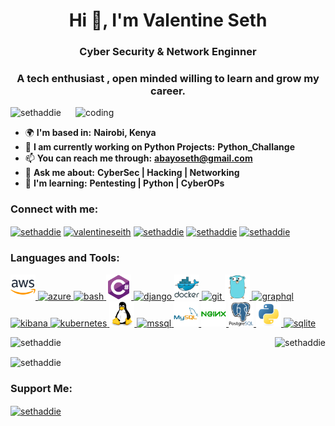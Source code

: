 <h1 align="center">Hi 👋, I'm Valentine Seth</h1>
<h3 align="center">Cyber Security & Network Enginner</h3>
<h3 align="center">A tech enthusiast , open minded willing to learn and grow my career.</h3>


<img align="right" alt="coding" width="400" src="https://coindsyz.com/wp-content/uploads/2022/03/1584023795.gif">


<p align="left"> <img src="https://komarev.com/ghpvc/?username=sethaddie&label=Profile%20views&color=0e75b6&style=flat" alt="sethaddie" /> </p>

- 🌍 **I'm based in:**  **Nairobi, Kenya**
- 🔭 **I am currently working on Python Projects:**  **Python_Challange**
- 📫 **You can reach me through:**  **abayoseth@gmail.com**
- 💬 **Ask me about:**  **CyberSec | Hacking | Networking**
- 🧠 **I'm learning:**  **Pentesting | Python | CyberOPs**


<h3 align="left">Connect with me:</h3>
<p align="left">
<a href="https://twitter.com/seth_addie" target="blank"><img align="center" src="https://raw.githubusercontent.com/rahuldkjain/github-profile-readme-generator/master/src/images/icons/Social/twitter.svg" alt="sethaddie" height="30" width="40" /></a>
<a href="https://www.linkedin.com/in/valentine-seith-897a9b18a/" target="blank"><img align="center" src="https://raw.githubusercontent.com/rahuldkjain/github-profile-readme-generator/master/src/images/icons/Social/linked-in-alt.svg" alt="valentineseith" height="30" width="40" /></a>
<a href="https://www.facebook.com/riley.wayne.50" target="blank"><img align="center" src="https://raw.githubusercontent.com/rahuldkjain/github-profile-readme-generator/master/src/images/icons/Social/facebook.svg" alt="sethaddie" height="30" width="40" /></a>
<a href="https://leetcode.com/Valentine_Seth/" target="blank"><img align="center" src="https://raw.githubusercontent.com/rahuldkjain/github-profile-readme-generator/master/src/images/icons/Social/leet-code.svg" alt="sethaddie" height="30" width="40" /></a>
 <a href="https://www.instagram.com/seth_addie/" target="blank"><img align="center" src="https://raw.githubusercontent.com/rahuldkjain/github-profile-readme-generator/master/src/images/icons/Social/instagram.svg" alt="sethaddie" height="30" width="40" /></a>
</p>

<h3 align="left">Languages and Tools:</h3>
<p align="left"> <a href="https://aws.amazon.com" target="_blank" rel="noreferrer"> <img src="https://raw.githubusercontent.com/devicons/devicon/master/icons/amazonwebservices/amazonwebservices-original-wordmark.svg" alt="aws" width="40" height="40"/> </a> <a href="https://azure.microsoft.com/en-in/" target="_blank" rel="noreferrer"> <img src="https://www.vectorlogo.zone/logos/microsoft_azure/microsoft_azure-icon.svg" alt="azure" width="40" height="40"/> </a> <a href="https://www.gnu.org/software/bash/" target="_blank" rel="noreferrer"> <img src="https://www.vectorlogo.zone/logos/gnu_bash/gnu_bash-icon.svg" alt="bash" width="40" height="40"/> </a> <a href="https://www.w3schools.com/cs/" target="_blank" rel="noreferrer"> <img src="https://raw.githubusercontent.com/devicons/devicon/master/icons/csharp/csharp-original.svg" alt="csharp" width="40" height="40"/> </a> <a href="https://www.djangoproject.com/" target="_blank" rel="noreferrer"> <img src="https://cdn.worldvectorlogo.com/logos/django.svg" alt="django" width="40" height="40"/> </a> <a href="https://www.docker.com/" target="_blank" rel="noreferrer"> <img src="https://raw.githubusercontent.com/devicons/devicon/master/icons/docker/docker-original-wordmark.svg" alt="docker" width="40" height="40"/> </a> <a href="https://git-scm.com/" target="_blank" rel="noreferrer"> <img src="https://www.vectorlogo.zone/logos/git-scm/git-scm-icon.svg" alt="git" width="40" height="40"/> </a> <a href="https://golang.org" target="_blank" rel="noreferrer"> <img src="https://raw.githubusercontent.com/devicons/devicon/master/icons/go/go-original.svg" alt="go" width="40" height="40"/> </a> <a href="https://graphql.org" target="_blank" rel="noreferrer"> <img src="https://www.vectorlogo.zone/logos/graphql/graphql-icon.svg" alt="graphql" width="40" height="40"/> </a> <a href="https://www.elastic.co/kibana" target="_blank" rel="noreferrer"> <img src="https://www.vectorlogo.zone/logos/elasticco_kibana/elasticco_kibana-icon.svg" alt="kibana" width="40" height="40"/> </a> <a href="https://kubernetes.io" target="_blank" rel="noreferrer"> <img src="https://www.vectorlogo.zone/logos/kubernetes/kubernetes-icon.svg" alt="kubernetes" width="40" height="40"/> </a> <a href="https://www.linux.org/" target="_blank" rel="noreferrer"> <img src="https://raw.githubusercontent.com/devicons/devicon/master/icons/linux/linux-original.svg" alt="linux" width="40" height="40"/> </a> <a href="https://www.microsoft.com/en-us/sql-server" target="_blank" rel="noreferrer"> <img src="https://www.svgrepo.com/show/303229/microsoft-sql-server-logo.svg" alt="mssql" width="40" height="40"/> </a> <a href="https://www.mysql.com/" target="_blank" rel="noreferrer"> <img src="https://raw.githubusercontent.com/devicons/devicon/master/icons/mysql/mysql-original-wordmark.svg" alt="mysql" width="40" height="40"/> </a> <a href="https://www.nginx.com" target="_blank" rel="noreferrer"> <img src="https://raw.githubusercontent.com/devicons/devicon/master/icons/nginx/nginx-original.svg" alt="nginx" width="40" height="40"/> </a> <a href="https://www.postgresql.org" target="_blank" rel="noreferrer"> <img src="https://raw.githubusercontent.com/devicons/devicon/master/icons/postgresql/postgresql-original-wordmark.svg" alt="postgresql" width="40" height="40"/> </a> <a href="https://www.python.org" target="_blank" rel="noreferrer"> <img src="https://raw.githubusercontent.com/devicons/devicon/master/icons/python/python-original.svg" alt="python" width="40" height="40"/> </a> <a href="https://www.sqlite.org/" target="_blank" rel="noreferrer"> <img src="https://www.vectorlogo.zone/logos/sqlite/sqlite-icon.svg" alt="sqlite" width="40" height="40"/> </a> </p>



<p><img align="left" src="https://github-readme-stats.vercel.app/api/top-langs?username=sethaddie&show_icons=true&locale=en&layout=compact" alt="sethaddie" /></p>

<p>&nbsp;<img align="right" src="https://github-readme-stats.vercel.app/api?username=sethaddie&show_icons=true&locale=en" alt="sethaddie" /></p>




<p><img align="center" src="https://github-readme-streak-stats.herokuapp.com/?user=sethaddie&" alt="sethaddie" /></p>

<h3 align="left">Support Me:</h3>
<p><a href="https://www.buymeacoffee.com/SethAddie"> <img align="center" src="https://cdn.buymeacoffee.com/buttons/v2/default-yellow.png" height="50" width="210" alt="sethaddie" /></a></p><br><br>

